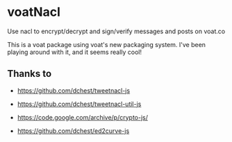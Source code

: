 # voatNacl
Use nacl to encrypt/decrypt and sign/verify messages and posts on voat.co

This is a voat package using voat's new packaging system.  I've been playing around with it, and it seems really cool!


## Thanks to

- https://github.com/dchest/tweetnacl-js

- https://github.com/dchest/tweetnacl-util-js

- https://code.google.com/archive/p/crypto-js/

- https://github.com/dchest/ed2curve-js


